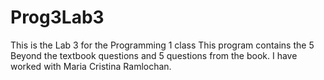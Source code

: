 # Prog3Lab3
This is the Lab 3 for the Programming 1 class
This program contains the 5 Beyond the textbook questions and 5 questions from the book. I have worked with Maria Cristina Ramlochan.
